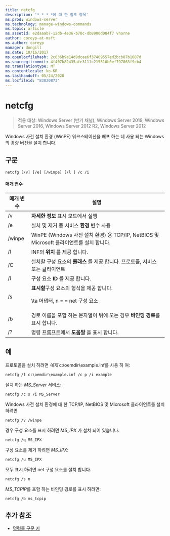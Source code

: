```yaml
---
title: netcfg
description: '* * * *에 대 한 참조 항목'
ms.prod: windows-server
ms.technology: manage-windows-commands
ms.topic: article
ms.assetid: e2daaab7-12db-4e36-b70c-db8906d084f7 vhorne
author: coreyp-at-msft
ms.author: coreyp
manager: dongill
ms.date: 10/16/2017
ms.openlocfilehash: 2c636b9a14d9dcee6f37409557ed2bcb87b1087d
ms.sourcegitcommit: 4f407b82435afe3111c215510b0ef797863f9cb4
ms.translationtype: MT
ms.contentlocale: ko-KR
ms.lasthandoff: 05/24/2020
ms.locfileid: "83820873"
---
```

# <a name="netcfg"></a>netcfg

> 적용 대상: Windows Server (반기 채널), Windows Server 2019, Windows Server 2016, Windows Server 2012 R2, Windows Server 2012

Windows 사전 설치 환경 (WinPE) 워크스테이션을 배포 하는 데 사용 되는 Windows의 경량 버전을 설치 합니다.
## <a name="syntax"></a>구문
```
netcfg [/v] [/e] [/winpe] [/l ] /c /i
```
#### <a name="parameters"></a>매개 변수
|매개 변수|설명|
|-------|--------|
|/v|**자세한 정보** 표시 모드에서 실행|
|/e|설치 및 제거 중 서비스 **환경** 변수 사용|
|/winpe|WinPE (Windows 사전 설치 환경) 용 TCP/IP, NetBIOS 및 Microsoft 클라이언트를 설치 합니다.|
|/l|INF의 **위치** 를 제공 합니다.|
|/C|설치할 구성 요소의 **클래스** 를 제공 합니다. 프로토콜, 서비스 또는 클라이언트|
|/i|구성 요소 **ID** 를 제공 합니다.|
|/s|**표시할**구성 요소의 형식을 제공 합니다.<p>\ta 어댑터, n = = net 구성 요소|
|/b|경로 이름을 포함 하는 문자열이 뒤에 오는 경우 **바인딩 경로**를 표시 합니다.|
|/?|명령 프롬프트에서 **도움말** 을 표시 합니다.|

## <a name="examples"></a>예

프로토콜을 설치 하려면 *예제* c:\oemdir\example.inf를 사용 하 여:
```
netcfg /l c:\oemdir\example.inf /c p /i example
```
설치 하는 *MS_Server* 서비스:
```
netcfg /c s /i MS_Server
```
Windows 사전 설치 환경에 대 한 TCP/IP, NetBIOS 및 Microsoft 클라이언트를 설치 하려면
```
netcfg /v /winpe
```
경우 구성 요소를 표시 하려면 *MS_IPX* 가 설치 되어 있습니다.
```
netcfg /q MS_IPX
```
구성 요소를 제거 하려면 *MS_IPX*:
```
netcfg /u MS_IPX
```
모두 표시 하려면 net 구성 요소를 설치 합니다.
```
netcfg /s n
```
*MS_TCPIP*를 포함 하는 바인딩 경로를 표시 하려면:
```
netcfg /b ms_tcpip
```
## <a name="additional-references"></a>추가 참조
- [명령줄 구문 키](command-line-syntax-key.md)
